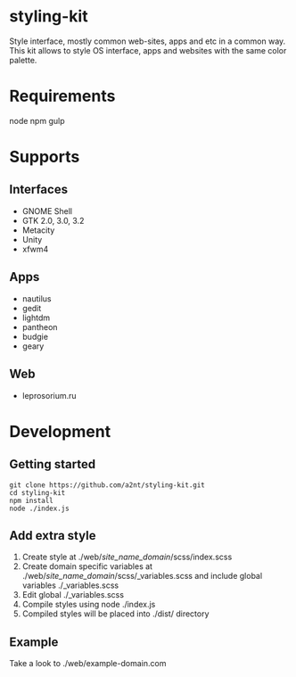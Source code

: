 # styling-kit

Style interface, mostly common web-sites, apps and etc in a common way.
This kit allows to style OS interface, apps and websites with the same color palette.

# Requirements
node
npm
gulp

# Supports

## Interfaces

+ GNOME Shell
+ GTK 2.0, 3.0, 3.2
+ Metacity
+ Unity
+ xfwm4

## Apps

+ nautilus
+ gedit
+ lightdm
+ pantheon
+ budgie
+ geary

## Web

+ leprosorium.ru

# Development

## Getting started

```
git clone https://github.com/a2nt/styling-kit.git
cd styling-kit
npm install
node ./index.js
```

## Add extra style

1) Create style at ./web/*site_name_domain*/scss/index.scss
2) Create domain specific variables at ./web/*site_name_domain*/scss/_variables.scss and include global variables ./_variables.scss
3) Edit global ./_variables.scss
4) Compile styles using node ./index.js
5) Compiled styles will be placed into ./dist/ directory

## Example

Take a look to ./web/example-domain.com 